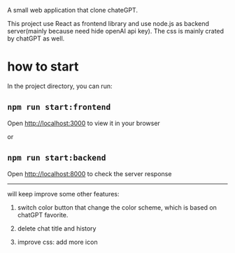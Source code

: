 A small web application that clone chateGPT.

This project use React as frontend library and use node.js as backend server(mainly because need hide openAI api key). The css is mainly crated by chatGPT as well. 

# how to start

In the project directory, you can run:

## `npm run start:frontend`
Open [http://localhost:3000](http://localhost:3000) to view it in your browser

or 
## `npm run start:backend`
Open [http://localhost:8000](http://localhost:8000) to check the server response

------

will keep improve some other features:
1. switch color button that change the color scheme, which is based on chatGPT favorite. 

2. delete chat title and history

3. improve css: add more icon